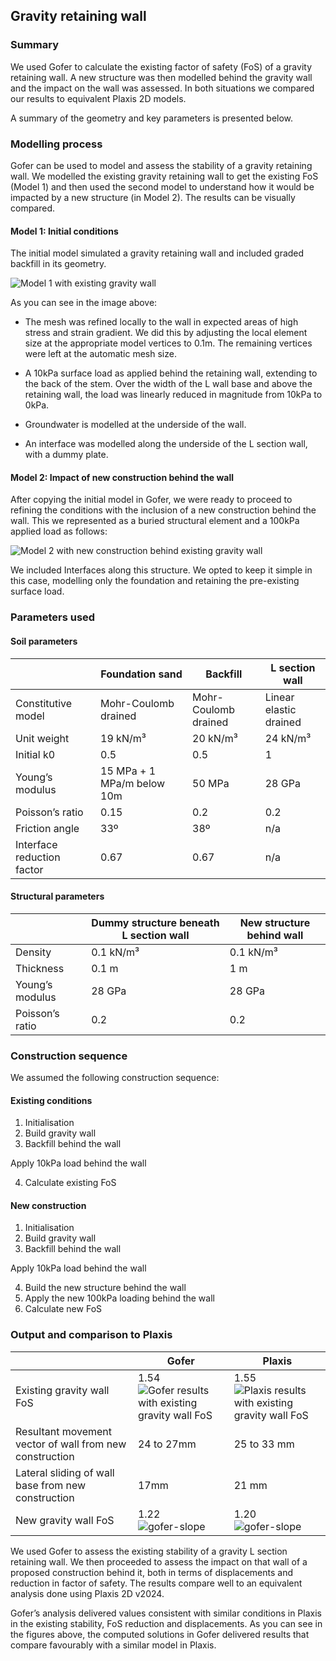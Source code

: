 ## Gravity retaining wall

### Summary

We used Gofer to calculate the existing factor of safety (FoS) of a gravity retaining wall. A new structure was then modelled behind the gravity wall and the impact on the wall was assessed. In both situations we compared our results to equivalent Plaxis 2D models.

A summary of the geometry and key parameters is presented below.

### Modelling process

Gofer can be used to model and assess the stability of a gravity retaining wall. We modelled the existing gravity retaining wall to get the existing FoS (Model 1) and then used the second model to understand how it would be impacted by a new structure (in Model 2). The results can be visually compared. 

#### Model 1: Initial conditions

The initial model simulated a gravity retaining wall and included graded backfill in its geometry.

![Model 1 with existing gravity wall](https://b2c-templates-arup.s3-eu-west-1.amazonaws.com/gofer/validationImages/geometry_modelled_wall-with-graded-backfill.png)

As you can see in the image above:
- The mesh was refined locally to the wall in expected areas of high stress and strain gradient. We did this by adjusting the local element size at the appropriate model vertices to 0.1m. The remaining vertices were left at the automatic mesh size.

- A 10kPa surface load as applied behind the retaining wall, extending to the back of the stem. Over the width of the L wall base and above the retaining wall, the load was linearly reduced in magnitude from 10kPa to 0kPa. 
-  Groundwater is modelled at the underside of the wall.

- An interface was modelled along the underside of the L section wall, with a dummy plate.

#### Model 2: Impact of new construction behind the wall

After copying the initial model in Gofer, we were ready to proceed to refining the conditions with the inclusion of a new construction behind the wall. This we represented as a buried structural element and a 100kPa applied load as follows: 

![Model 2 with new construction behind existing gravity wall](https://b2c-templates-arup.s3-eu-west-1.amazonaws.com/gofer/validationImages/new-construction-wall-refined-model.png)

We included Interfaces along this structure. We opted to keep it simple in this case, modelling only the foundation and retaining the pre-existing surface load.

### Parameters used

#### Soil parameters

| | Foundation sand | Backfill |	L section wall |
|---|---|---|---|
| Constitutive model |	Mohr-Coulomb drained |	Mohr-Coulomb drained |	Linear elastic drained |
| Unit weight |	19 kN/m³ |	20 kN/m³ |	24 kN/m³ |
| Initial k0	| 0.5 |	0.5 |	1 |
| Young’s modulus |	15 MPa + 1 MPa/m below 10m |	50 MPa | 28 GPa |
| Poisson’s ratio	| 0.15 |	0.2 |	0.2 |
| Friction angle |	33º |	38º |	n/a |
| Interface reduction factor |	0.67 |	0.67 |	n/a |

#### Structural parameters

| | Dummy structure beneath L section wall |	New structure behind wall |
|---|---|---|
| Density |	0.1 kN/m³ |	0.1 kN/m³ |
| Thickness |	0.1 m |	1 m |
| Young’s modulus |	28 GPa |	28 GPa |
| Poisson’s ratio |	0.2 |	0.2 |

### Construction sequence

We assumed the following construction sequence:

<div class="begin-examples"></div>

#### Existing conditions
1.	Initialisation
2.	Build gravity wall
3.	Backfill behind the wall

Apply 10kPa load behind the wall

4.	Calculate existing FoS	
<div class="end-examples"></div>

<div class="begin-examples"></div>

#### New construction
1.	Initialisation
2.	Build gravity wall
3.	Backfill behind the wall

Apply 10kPa load behind the wall

4.	Build the new structure behind the wall
5.	Apply the new 100kPa loading behind the wall
6.	Calculate new FoS

<div class="end-examples"></div>

### Output and comparison to Plaxis

| | Gofer	| Plaxis |
|---|---|---|
| Existing gravity wall FoS | 1.54 ![Gofer results with existing gravity wall FoS](https://b2c-templates-arup.s3-eu-west-1.amazonaws.com/gofer/validationImages/Gofer_existing-gravity-wall-FoS.png)| 1.55  ![Plaxis results with existing gravity wall FoS](https://b2c-templates-arup.s3-eu-west-1.amazonaws.com/gofer/validationImages/Plaxis_existing-gravity-wall-FoS.png)|
| Resultant movement vector of wall from new construction | 24 to 27mm | 25 to 33 mm |
| Lateral sliding of wall base from new construction | 17mm | 21 mm |
| New gravity wall FoS | 1.22 ![gofer-slope](https://b2c-templates-arup.s3-eu-west-1.amazonaws.com/gofer/validationImages/Gofer_new-gravity-wall-FoS.png)| 1.20 ![gofer-slope](https://b2c-templates-arup.s3-eu-west-1.amazonaws.com/gofer/validationImages/Plaxis_new-gravity-wall-FoS.png)|

We used Gofer to assess the existing stability of a gravity L section retaining wall. We then proceeded to assess the impact on that wall of a proposed construction behind it, both in terms of displacements and reduction in factor of safety. The results compare well to an equivalent analysis done using Plaxis 2D v2024.

Gofer’s analysis delivered values consistent with similar conditions in Plaxis in the existing stability, FoS reduction and displacements. As you can see in the figures above, the computed solutions in Gofer delivered results that compare favourably with a similar model in Plaxis.